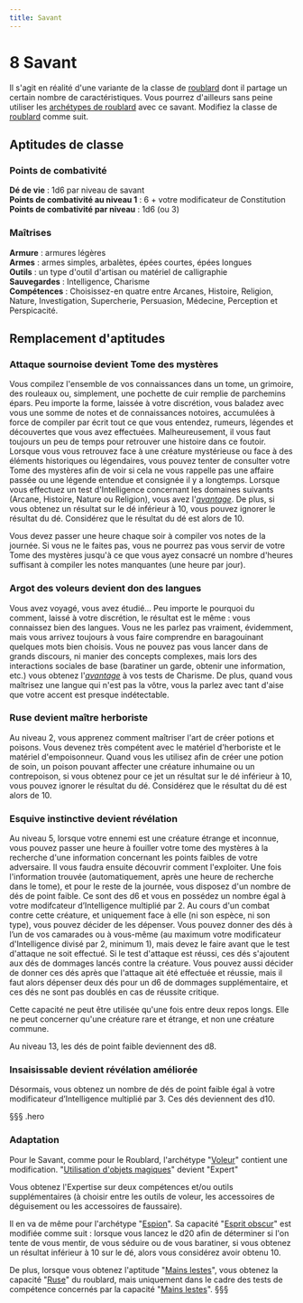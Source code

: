 ```yaml
---
title: Savant
---
```

# <span class="orn">8</span> Savant
Il s'agit en réalité d'une variante de la classe de [roublard](/classes/roublard/) dont il partage un certain nombre de caractéristiques. Vous pourrez d'ailleurs sans peine utiliser les [archétypes de roublard](/classes/roublard/#archetypes-de-roublard) avec ce savant. Modifiez la classe de [roublard](/classes/roublard/) comme suit.

## Aptitudes de classe
### Points de combativité
**Dé de vie** : 1d6 par niveau de savant  
**Points de combativité au niveau 1** : 6 + votre modificateur de Constitution  
**Points de combativité par niveau** : 1d6 (ou 3)

### Maîtrises
**Armure** : armures légères  
**Armes** : armes simples, arbalètes, épées courtes, épées longues  
**Outils** : un type d'outil d'artisan ou matériel de calligraphie  
**Sauvegardes** : Intelligence, Charisme  
**Compétences** : Choisissez-en quatre entre Arcanes, Histoire, Religion, Nature, Investigation, Supercherie, Persuasion, Médecine, Perception et Perspicacité.

## Remplacement d'aptitudes
### Attaque sournoise devient Tome des mystères
Vous compilez l'ensemble de vos connaissances dans un tome, un grimoire, des rouleaux ou, simplement, une pochette de cuir remplie de parchemins épars. Peu importe la forme, laissée à votre discrétion, vous baladez avec vous une somme de notes et de connaissances notoires, accumulées à force de compiler par écrit tout ce que vous entendez, rumeurs, légendes et découvertes que vous avez effectuées. Malheureusement, il vous faut toujours un peu de temps pour retrouver une histoire dans ce foutoir. Lorsque vous vous retrouvez face à une créature mystérieuse ou face à des éléments historiques ou légendaires, vous pouvez tenter de consulter votre Tome des mystères afin de voir si cela ne vous rappelle pas une affaire passée ou une légende entendue et consignée il y a longtemps. Lorsque vous effectuez un test d'Intelligence concernant les domaines suivants (Arcane, Histoire, Nature ou Religion), vous avez l'[_avantage_](/utiliser-les-caracteristiques/#avantage-et-desavantage). De plus, si vous obtenez un résultat sur le dé inférieur à 10, vous pouvez ignorer le résultat du dé. Considérez que le résultat du dé est alors de 10.

Vous devez passer une heure chaque soir à compiler vos notes de la journée. Si vous ne le faites pas, vous ne pourrez pas vous servir de votre Tome des mystères jusqu'à ce que vous ayez consacré un nombre d'heures suffisant à compiler les notes manquantes (une heure par jour).

### Argot des voleurs devient don des langues
Vous avez voyagé, vous avez étudié... Peu importe le pourquoi du comment, laissé à votre discrétion, le résultat est le même  : vous connaissez bien des langues. Vous ne les parlez pas vraiment, évidemment, mais vous arrivez toujours à vous faire comprendre en baragouinant quelques mots bien choisis. Vous ne pouvez pas vous lancer dans de grands discours, ni manier des concepts complexes, mais lors des interactions sociales de base (baratiner un garde, obtenir une information, etc.) vous obtenez l'[_avantage_](/utiliser-les-caracteristiques/#avantage-et-desavantage) à vos tests de Charisme. De plus, quand vous maîtrisez une langue qui n'est pas la vôtre, vous la parlez avec tant d'aise que votre accent est presque indétectable.

### Ruse devient maître herboriste
Au niveau 2, vous apprenez comment maîtriser l'art de créer potions et poisons. Vous devenez très compétent avec le matériel d'herboriste et le matériel d'empoisonneur. Quand vous les utilisez afin de créer une potion de soin, un poison pouvant affecter une créature inhumaine ou un contrepoison, si vous obtenez pour ce jet un résultat sur le dé inférieur à 10, vous pouvez ignorer le résultat du dé. Considérez que le résultat du dé est alors de 10.

### Esquive instinctive devient révélation
Au niveau 5, lorsque votre ennemi est une créature étrange et inconnue, vous pouvez passer une heure à fouiller votre tome des mystères à la recherche d'une information concernant les points faibles de votre adversaire. Il vous faudra ensuite découvrir comment l'exploiter. Une fois l'information trouvée (automatiquement, après une heure de recherche dans le tome), et pour le reste de la journée, vous disposez d'un nombre de dés de point faible. Ce sont des d6 et vous en possédez un nombre égal à votre modifcateur d’Intelligence multiplié par 2. Au cours d'un combat contre cette créature, et uniquement face à elle (ni son espèce, ni son type), vous pouvez décider de les dépenser. Vous pouvez donner des dés à l’un de vos camarades ou à vous-même (au maximum votre modificateur d'Intelligence divisé par 2, minimum 1), mais devez le faire avant que le test d'attaque ne soit effectué. Si le test d'attaque est réussi, ces dés s'ajoutent aux dés de dommages lancés contre la créature. Vous pouvez aussi décider de donner ces dés après que l'attaque ait été effectuée et réussie, mais il faut alors dépenser deux dés pour un d6 de dommages supplémentaire, et ces dés ne sont pas doublés en cas de
réussite critique.

Cette capacité ne peut être utilisée qu'une fois entre deux repos longs. Elle ne peut concerner qu'une créature rare et étrange, et non une créature commune.

Au niveau 13, les dés de point faible deviennent des d8.

### Insaisissable devient révélation améliorée
Désormais, vous obtenez un nombre de dés de point faible égal à votre modificateur d’Intelligence multiplié par 3. Ces dés deviennent des d10.

§§§ .hero
### Adaptation
Pour le Savant, comme pour le Roublard, l'archétype "[Voleur](/classes/roublard/#voleur)" contient une modification. "[Utilisation d'objets magiques](/classes/roublard/#utilisation-d-objets-magiques)" devient "Expert"

Vous obtenez l'Expertise sur deux compétences et/ou outils supplémentaires (à choisir entre les outils de voleur, les accessoires de déguisement ou les accessoires de faussaire).

Il en va de même pour l'archétype "[Espion](/classes/roublard/#espion)". Sa capacité "[Esprit obscur](/classes/roublard/#esprit-obscur)" est modifiée comme suit : lorsque vous lancez le d20 afin de déterminer si l'on tente de vous mentir, de vous séduire ou de vous baratiner, si vous obtenez un résultat inférieur à 10 sur le dé, alors vous considérez avoir obtenu 10.

De plus, lorsque vous obtenez l'aptitude "[Mains lestes](/classes/roublard/#mains-lestes)", vous obtenez la capacité "[Ruse](/classes/roublard/#ruse)" du roublard, mais uniquement dans le cadre des tests de compétence concernés par la capacité "[Mains lestes](/classes/roublard/#mains-lestes)".
§§§
